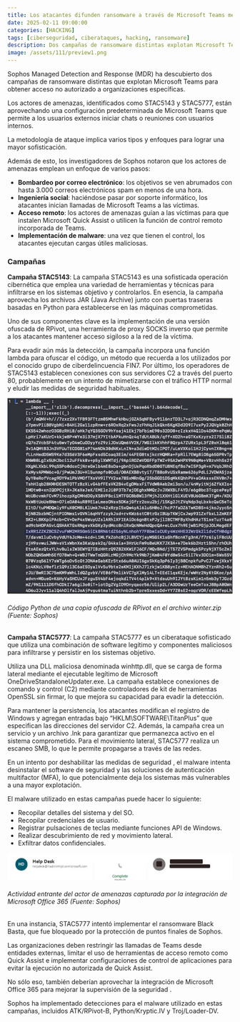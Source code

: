 ```yaml
---
title: Los atacantes difunden ransomware a través de Microsoft Teams mediante llamadas de voz
date: 2025-02-11 09:00:00 
categories: [HACKING]
tags: [ciberseguridad, ciberataques, hacking, ransomware]
description: Dos campañas de ransomware distintas explotan Microsoft Teams para obtener acceso no autorizado a organizaciones específicas.
image: /assets/111/preview1.png
---
```


Sophos Managed Detection and Response (MDR) ha descubierto dos campañas de ransomware distintas que explotan Microsoft Teams para obtener acceso no autorizado a organizaciones específicas.

Los actores de amenazas, identificados como STAC5143 y STAC5777, están aprovechando una configuración predeterminada de Microsoft Teams que permite a los usuarios externos iniciar chats o reuniones con usuarios internos.

La metodología de ataque implica varios tipos y enfoques para lograr una mayor sofisticación.

Además de esto, los investigadores de Sophos notaron que los actores de amenazas emplean un enfoque de varios pasos:

- **Bombardeo por correo electrónico**: los objetivos se ven abrumados con hasta 3.000 correos electrónicos spam en menos de una hora.
- **Ingeniería social**: haciéndose pasar por soporte informático, los atacantes inician llamadas de Microsoft Teams a las víctimas.
- **Acceso remoto**: los actores de amenazas guían a las víctimas para que instalen Microsoft Quick Assist o utilicen la función de control remoto incorporada de Teams.
- **Implementación de malware**: una vez que tienen el control, los atacantes ejecutan cargas útiles maliciosas.

### Campañas

**Campaña STAC5143**: La campaña STAC5143 es una sofisticada operación cibernética que emplea una variedad de herramientas y técnicas para infiltrarse en los sistemas objetivo y controlarlos. En esencia, la campaña aprovecha los archivos JAR (Java Archive) junto con puertas traseras basadas en Python para establecerse en las máquinas comprometidas.

Uno de sus componentes clave es la implementación de una versión ofuscada de RPivot, una herramienta de proxy SOCKS inverso que permite a los atacantes mantener acceso sigiloso a la red de la víctima.

Para evadir aún más la detección, la campaña incorpora una función lambda para ofuscar el código, un método que recuerda a los utilizados por el conocido grupo de ciberdelincuencia FIN7. Por último, los operadores de STAC5143 establecen conexiones con sus servidores C2 a través del puerto 80, probablemente en un intento de mimetizarse con el tráfico HTTP normal y eludir las medidas de seguridad habituales.

![Imagen 01](/assets/111/111-01.jpg)
###### _Código Python de una copia ofuscada de RPivot en el archivo winter.zip (Fuente: Sophos)_

**Campaña STAC5777**: La campaña STAC5777 es un ciberataque sofisticado que utiliza una combinación de software legítimo y componentes maliciosos para infiltrarse y persistir en los sistemas objetivo.

Utiliza una DLL maliciosa denominada winhttp.dll, que se carga de forma lateral mediante el ejecutable legítimo de Microsoft OneDriveStandaloneUpdater.exe. La campaña establece conexiones de comando y control (C2) mediante controladores de kit de herramientas OpenSSL sin firmar, lo que mejora su capacidad para evadir la detección.

Para mantener la persistencia, los atacantes modifican el registro de Windows y agregan entradas bajo “HKLM\SOFTWARE\TitanPlus” que especifican las direcciones del servidor C2. Además, la campaña crea un servicio y un archivo .lnk para garantizar que permanezca activo en el sistema comprometido. Para el movimiento lateral, STAC5777 realiza un escaneo SMB, lo que le permite propagarse a través de las redes.

En un intento por deshabilitar las medidas de seguridad , el malware intenta desinstalar el software de seguridad y las soluciones de autenticación multifactor (MFA), lo que potencialmente deja los sistemas más vulnerables a una mayor explotación.

El malware utilizado en estas campañas puede hacer lo siguiente:

- Recopilar detalles del sistema y del SO.
- Recopilar credenciales de usuario.
- Registrar pulsaciones de teclas mediante funciones API de Windows.
- Realizar descubrimiento de red y movimiento lateral.
- Exfiltrar datos confidenciales.

![Imagen 01](/assets/111/111-02.jpg)
###### _Actividad entrante del actor de amenazas capturada por la integración de Microsoft Office 365 (Fuente: Sophos)_

En una instancia, STAC5777 intentó implementar el ransomware Black Basta, que fue bloqueado por la protección de puntos finales de Sophos.

Las organizaciones deben restringir las llamadas de Teams desde entidades externas, limitar el uso de herramientas de acceso remoto como Quick Assist e implementar configuraciones de control de aplicaciones para evitar la ejecución no autorizada de Quick Assist.

No sólo eso, también deberían aprovechar la integración de Microsoft Office 365 para mejorar la supervisión de la seguridad .

Sophos ha implementado detecciones para el malware utilizado en estas campañas, incluidos ATK/RPivot-B, Python/Kryptic.IV y Troj/Loader-DV.





